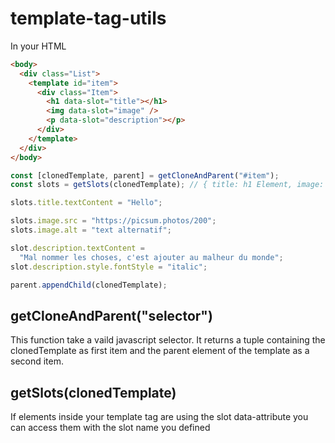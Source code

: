 # template-tag-utils

In your HTML

```html
<body>
  <div class="List">
    <template id="item">
      <div class="Item">
        <h1 data-slot="title"></h1>
        <img data-slot="image" />
        <p data-slot="description"></p>
      </div>
    </template>
  </div>
</body>
```

```js
const [clonedTemplate, parent] = getCloneAndParent("#item");
const slots = getSlots(clonedTemplate); // { title: h1 Element, image: img Element, description: p Element }

slots.title.textContent = "Hello";

slots.image.src = "https://picsum.photos/200";
slots.image.alt = "text alternatif";

slot.description.textContent =
  "Mal nommer les choses, c'est ajouter au malheur du monde";
slot.description.style.fontStyle = "italic";

parent.appendChild(clonedTemplate);
```

## getCloneAndParent("selector")

This function take a vaild javascript selector. It returns a tuple containing the clonedTemplate as first item and the parent element of the template as a second item.

## getSlots(clonedTemplate)

If elements inside your template tag are using the slot data-attribute you can access them with the slot name you defined
